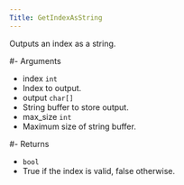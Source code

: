 ```yaml
---
Title: GetIndexAsString
---
```


Outputs an index as a string.

#- Arguments
- index `int`
- Index to output.
- output `char[]`
- String buffer to store output.
- max_size `int`
- Maximum size of string buffer.

#- Returns
- `bool`
- True if the index is valid, false otherwise.
